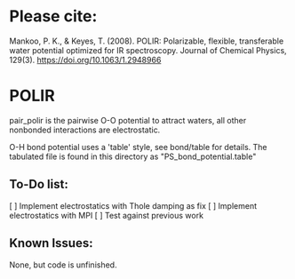 # Please cite:
Mankoo, P. K., & Keyes, T. (2008). POLIR: Polarizable, flexible, transferable
water potential optimized for IR spectroscopy. Journal of Chemical Physics,
129(3). https://doi.org/10.1063/1.2948966

# POLIR

pair_polir is the pairwise O-O potential to attract waters, all other nonbonded
interactions are electrostatic.

O-H bond potential uses a 'table' style, see bond/table for details. The
tabulated file is found in this directory as "PS_bond_potential.table"


## To-Do list:

[ ] Implement electrostatics with Thole damping as fix
[ ] Implement electrostatics with MPI
[ ] Test against previous work


## Known Issues:

None, but code is unfinished.
